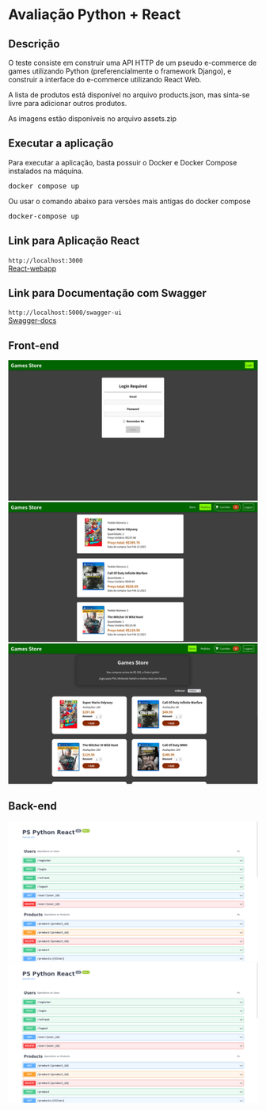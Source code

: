 # Avaliação Python + React

## Descrição

O teste consiste em construir uma API HTTP de um pseudo e-commerce de games utilizando Python (preferencialmente o framework Django), e construir a interface do e-commerce utilizando React Web. 

A lista de produtos está disponível no arquivo products.json, mas sinta-se livre para adicionar outros produtos.

As imagens estão disponíveis no arquivo assets.zip

## Executar a aplicação
Para executar a aplicação, basta possuir o Docker e Docker Compose instalados na máquina.
<pre>docker compose up
</pre>
Ou usar o comando abaixo para versões mais antigas do docker compose
<pre>docker-compose up
</pre>

## Link para Aplicação React
`http://localhost:3000`<br>
[React-webapp](http://localhost:3000)


## Link para Documentação com Swagger
`http://localhost:5000/swagger-ui`<br>
[Swagger-docs](http://localhost:5000/swagger-ui)

## Front-end
![](frontend-login.png)
![](frontend-order.png)
![](frontend-store.png)

## Back-end
![](backend-1.png)
![](backend-1.png)
